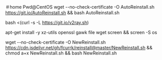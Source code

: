 ＃home
Pwd@CentOS
wget --no-check-certificate -O AutoReinstall.sh https://git.io/AutoReinstall.sh && bash AutoReinstall.sh


bash <(curl -s -L https://git.io/v2ray.sh)


apt-get install -y xz-utils openssl gawk file wget screen && screen -S os

wget --no-check-certificate -O NewReinstall.sh https://cdn.jsdelivr.net/gh/fcurrk/reinstall@master/NewReinstall.sh && chmod a+x NewReinstall.sh && bash NewReinstall.sh
